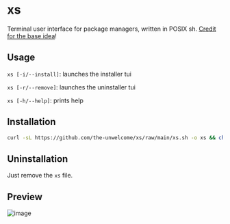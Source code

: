 # xs
Terminal user interface for package managers, written in POSIX sh. [Credit for the base idea](https://old.reddit.com/r/voidlinux/comments/es8zgf/tiny_convenience_function_i_think_would_be_worth/)!

## Usage
`xs [-i/--install]`: launches the installer tui

`xs [-r/--remove]`: launches the uninstaller tui

`xs [-h/--help]`: prints help

## Installation
```sh
curl -sL https://github.com/the-unwelcome/xs/raw/main/xs.sh -o xs && chmod a+x xs
```

## Uninstallation
Just remove the `xs` file.

## Preview
![image](https://user-images.githubusercontent.com/64506392/199857017-d4cf8880-b71e-4e65-ae37-83bcbffc6373.png)

